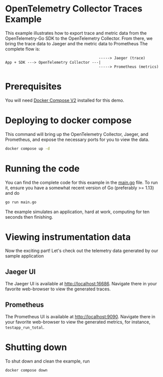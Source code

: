 # OpenTelemetry Collector Traces Example

This example illustrates how to export trace and metric data from the
OpenTelemetry-Go SDK to the OpenTelemetry Collector. From there, we bring the
trace data to Jaeger and the metric data to Prometheus
The complete flow is:

```
                                          -----> Jaeger (trace)
App + SDK ---> OpenTelemetry Collector ---|
                                          -----> Prometheus (metrics)
```

# Prerequisites

You will need [Docker Compose V2](https://docs.docker.com/compose/) installed for this demo.

# Deploying to docker compose

This command will bring up the OpenTelemetry Collector, Jaeger, and Prometheus, and
expose the necessary ports for you to view the data.

```bash
docker compose up -d
```

# Running the code

You can find the complete code for this example in the [main.go](./main.go)
file. To run it, ensure you have a somewhat recent version of Go (preferably >=
1.13) and do

```bash
go run main.go
```

The example simulates an application, hard at work, computing for ten seconds
then finishing.

# Viewing instrumentation data

Now the exciting part! Let's check out the telemetry data generated by our
sample application

## Jaeger UI

The Jaeger UI is available at
[http://localhost:16686](http://localhost:16686). Navigate there in your favorite
web-browser to view the generated traces.

## Prometheus

The Prometheus UI is available at
[http://localhost:9090](http://localhost:9090). Navigate there in your favorite
web-browser to view the generated metrics, for instance, `testapp_run_total`.

# Shutting down

To shut down and clean the example, run

```bash
docker compose down
```

